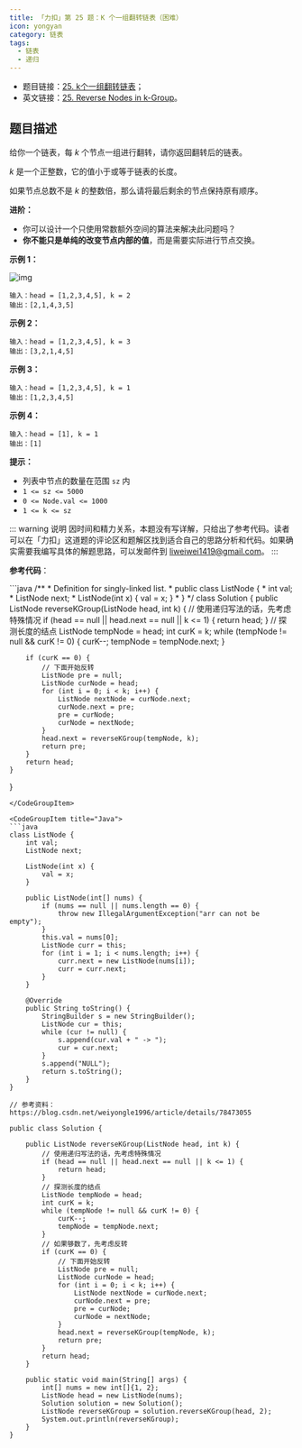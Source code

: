 ```yaml
---
title: 「力扣」第 25 题：K 个一组翻转链表（困难）
icon: yongyan
category: 链表
tags:
  - 链表
  - 递归
---
```


+ 题目链接：[25. k个一组翻转链表](https://leetcode-cn.com/problems/reverse-nodes-in-k-group/description/)；
+ 英文链接：[25. Reverse Nodes in k-Group](https://leetcode.com/problems/reverse-nodes-in-k-group/description/)。

## 题目描述

给你一个链表，每 *k* 个节点一组进行翻转，请你返回翻转后的链表。

*k* 是一个正整数，它的值小于或等于链表的长度。

如果节点总数不是 *k* 的整数倍，那么请将最后剩余的节点保持原有顺序。

**进阶：**

- 你可以设计一个只使用常数额外空间的算法来解决此问题吗？
- **你不能只是单纯的改变节点内部的值**，而是需要实际进行节点交换。

**示例 1：**

![img](https://assets.leetcode.com/uploads/2020/10/03/reverse_ex1.jpg)



```
输入：head = [1,2,3,4,5], k = 2
输出：[2,1,4,3,5]
```

**示例 2：**

```
输入：head = [1,2,3,4,5], k = 3
输出：[3,2,1,4,5]
```

**示例 3：**

```
输入：head = [1,2,3,4,5], k = 1
输出：[1,2,3,4,5]
```

**示例 4：**

```
输入：head = [1], k = 1
输出：[1]
```

**提示：**

- 列表中节点的数量在范围 `sz` 内
- `1 <= sz <= 5000`
- `0 <= Node.val <= 1000`
- `1 <= k <= sz`


::: warning 说明
因时间和精力关系，本题没有写详解，只给出了参考代码。读者可以在「力扣」这道题的评论区和题解区找到适合自己的思路分析和代码。如果确实需要我编写具体的解题思路，可以发邮件到 liweiwei1419@gmail.com。
:::

**参考代码**：


<CodeGroup>
<CodeGroupItem title="Java">
```java
/**
 * Definition for singly-linked list.
 * public class ListNode {
 *     int val;
 *     ListNode next;
 *     ListNode(int x) { val = x; }
 * }
 */
class Solution {
    public ListNode reverseKGroup(ListNode head, int k) {
        // 使用递归写法的话，先考虑特殊情况
        if (head == null || head.next == null || k <= 1) {
            return head;
        }
        // 探测长度的结点
        ListNode tempNode = head;
        int curK = k;
        while (tempNode != null && curK != 0) {
            curK--;
            tempNode = tempNode.next;
        }

        if (curK == 0) {
            // 下面开始反转
            ListNode pre = null;
            ListNode curNode = head;
            for (int i = 0; i < k; i++) {
                ListNode nextNode = curNode.next;
                curNode.next = pre;
                pre = curNode;
                curNode = nextNode;
            }
            head.next = reverseKGroup(tempNode, k);
            return pre;
        }
        return head;
    }
}
```
</CodeGroupItem>

<CodeGroupItem title="Java">
```java
class ListNode {
    int val;
    ListNode next;

    ListNode(int x) {
        val = x;
    }

    public ListNode(int[] nums) {
        if (nums == null || nums.length == 0) {
            throw new IllegalArgumentException("arr can not be empty");
        }
        this.val = nums[0];
        ListNode curr = this;
        for (int i = 1; i < nums.length; i++) {
            curr.next = new ListNode(nums[i]);
            curr = curr.next;
        }
    }

    @Override
    public String toString() {
        StringBuilder s = new StringBuilder();
        ListNode cur = this;
        while (cur != null) {
            s.append(cur.val + " -> ");
            cur = cur.next;
        }
        s.append("NULL");
        return s.toString();
    }
}

// 参考资料：https://blog.csdn.net/weiyongle1996/article/details/78473055

public class Solution {

    public ListNode reverseKGroup(ListNode head, int k) {
        // 使用递归写法的话，先考虑特殊情况
        if (head == null || head.next == null || k <= 1) {
            return head;
        }
        // 探测长度的结点
        ListNode tempNode = head;
        int curK = k;
        while (tempNode != null && curK != 0) {
            curK--;
            tempNode = tempNode.next;
        }
        // 如果够数了，先考虑反转
        if (curK == 0) {
            // 下面开始反转
            ListNode pre = null;
            ListNode curNode = head;
            for (int i = 0; i < k; i++) {
                ListNode nextNode = curNode.next;
                curNode.next = pre;
                pre = curNode;
                curNode = nextNode;
            }
            head.next = reverseKGroup(tempNode, k);
            return pre;
        }
        return head;
    }

    public static void main(String[] args) {
        int[] nums = new int[]{1, 2};
        ListNode head = new ListNode(nums);
        Solution solution = new Solution();
        ListNode reverseKGroup = solution.reverseKGroup(head, 2);
        System.out.println(reverseKGroup);
    }
}
```
</CodeGroupItem>
</CodeGroup>











